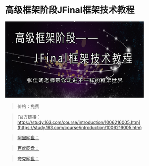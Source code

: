 # 高级框架阶段JFinal框架技术教程

![img](../../../assets/study163/free/13123f3f-68e8-4ef0-914f-06d30b9bae89.jpg)

> 价格：免费

> [官方链接：https://study.163.com/course/introduction/1006216005.htm](https://study.163.com/course/introduction/1006216005.htm)

> [阿里网盘：]()

> [百度网盘：]()

> [夸克网盘：]()
